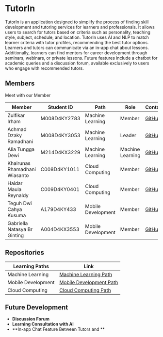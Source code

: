 # TutorIn

TutorIn is an application designed to simplify the process of finding skill development and tutoring services for learners and professionals. It allows users to search for tutors based on criteria such as personality, teaching style, subject, schedule, and location. TutorIn uses AI and NLP to match learner criteria with tutor profiles, recommending the best tutor options. Learners and tutors can communicate via an in-app chat about lessons. Additionally, learners can find mentors for career development through seminars, webinars, or private lessons. Future features include a chatbot for academic queries and a discussion forum, available exclusively to users who engage with recommended tutors.

## Members
Meet with our Member

| Member       | Student ID | Path         | Role    | Contacts  | Email                |
|--------------|------------|--------------|---------|-----------|----------------------|
| Zulfikar Irham  | M008D4KY2783     | Machine Learning | Member  | [GitHub](https://github.com/zulfikar03) | m008d4ky2783@bangkit.academy     |
| Achmad Dzaky Ramadhani  | M008D4KY3053     | Machine Learning      | Leader  | [GitHub](https://github.com/feverlash) | m008d4ky3053@bangkit.academy       |
| Alia Tungga Dewi   | M214D4KX3229     | Machine Learning    | Machine Learning  | [GitHub](https://github.com/Aliatungga) | m214d4kx3229@bangkit.academy   |
| Khairunas Rhamadhani Wiasanto | C008D4KY1011     | Cloud Computing           | Member  | [GitHub](https://github.com/khairunas001) | c008d4ky1011@bangkit.academy     |
| Haidar Maula Reynaldy   | C009D4KY0401     | Cloud Computing | Member | [GitHub](https://github.com/haidarmaula) | c009d4ky0401@bangkit.academy      |
| Teguh Dwi Cahya Kusuma   | A179D4KY433     | Mobile Development | Member | [GitHub](https://github.com/wicahma) | a179d4ky4335@bangkit.academy      |
| Gabriella Natasya Br Ginting   | A004D4KX3553     | Mobile Development | Member | [GitHub](https://github.com/Gabbynts) | a004d4kx3553@bangkit.academy      |

## Repositories
| Learning Paths           | Link                                             |
|--------------------------|--------------------------------------------------|
| Machine Learning         | [Machine Learning Path](https://github.com/tutorinedutech/tutorin-ml)  |
| Mobile Development       | [Mobile Development Path](https://github.com/tutorinedutech/tutorin-mobile) |
| Cloud Computing          | [Cloud Computing Path](https://github.com/tutorinedutech/tutorin-backend) |

## Future Development
- **Discussion Forum**
- **Learning Consultation with AI**
- **In-app Chat Feature Between Tutors and **

